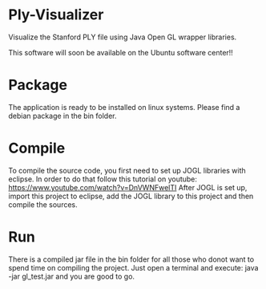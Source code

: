 Ply-Visualizer
==============

Visualize the Stanford PLY file using Java Open GL wrapper libraries.

This software will soon be available on the Ubuntu software center!!

Package
==============

The application is ready to be installed on linux systems. Please find a debian package in the bin folder.


Compile
==============

To compile the source code, you first need to set up JOGL libraries with eclipse. In order to do that
follow this tutorial on youtube: https://www.youtube.com/watch?v=DnVWNFwelTI
After JOGL is set up, import this project to eclipse, add the JOGL library to this project and then compile
the sources.


Run
==============

There is a compiled jar file in the bin folder for all those who donot want to spend time on compiling the project.
Just open a terminal and execute: java -jar gl_test.jar and you are good to go.


